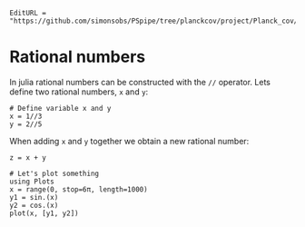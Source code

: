 ```@meta
EditURL = "https://github.com/simonsobs/PSpipe/tree/planckcov/project/Planck_cov//src/test.jl"
```

# Rational numbers

In julia rational numbers can be constructed with the `//` operator.
Lets define two rational numbers, `x` and `y`:

```@example test
# Define variable x and y
x = 1//3
y = 2//5
```

When adding `x` and `y` together we obtain a new rational number:

```@example test
z = x + y

# Let's plot something
using Plots
x = range(0, stop=6π, length=1000)
y1 = sin.(x)
y2 = cos.(x)
plot(x, [y1, y2])
```

